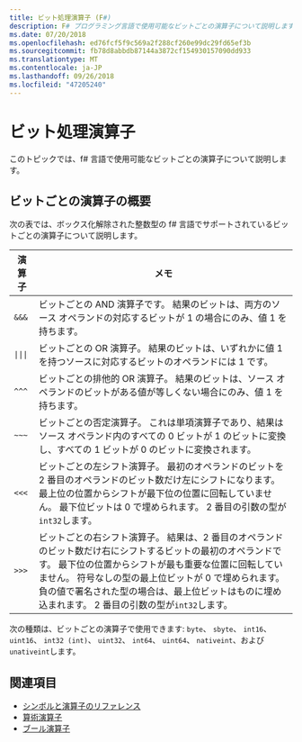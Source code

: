 ```yaml
---
title: ビット処理演算子 (F#)
description: F# プログラミング言語で使用可能なビットごとの演算子について説明します。
ms.date: 07/20/2018
ms.openlocfilehash: ed76fcf5f9c569a2f288cf260e99dc29fd65ef3b
ms.sourcegitcommit: fb78d8abbdb87144a3872cf154930157090dd933
ms.translationtype: MT
ms.contentlocale: ja-JP
ms.lasthandoff: 09/26/2018
ms.locfileid: "47205240"
---
```

# <a name="bitwise-operators"></a>ビット処理演算子

このトピックでは、f# 言語で使用可能なビットごとの演算子について説明します。

## <a name="summary-of-bitwise-operators"></a>ビットごとの演算子の概要

次の表では、ボックス化解除された整数型の f# 言語でサポートされているビットごとの演算子について説明します。

|演算子|メモ|
|--------|-----|
|`&&&`|ビットごとの AND 演算子です。 結果のビットは、両方のソース オペランドの対応するビットが 1 の場合にのみ、値 1 を持ちます。|
|<code>&#124;&#124;&#124;</code>|ビットごとの OR 演算子。 結果のビットは、いずれかに値 1 を持つソースに対応するビットのオペランドには 1 です。|
|`^^^`|ビットごとの排他的 OR 演算子。 結果のビットは、ソース オペランドのビットがある値が等しくない場合にのみ、値 1 を持ちます。|
|`~~~`|ビットごとの否定演算子。 これは単項演算子であり、結果はソース オペランド内のすべての 0 ビットが 1 のビットに変換し、すべての 1 ビットが 0 のビットに変換されます。|
|`<<<`|ビットごとの左シフト演算子。 最初のオペランドのビットを 2 番目のオペランドのビット数だけ左にシフトになります。 最上位の位置からシフトが最下位の位置に回転していません。 最下位ビットは 0 で埋められます。 2 番目の引数の型が`int32`します。|
|`>>>`|ビットごとの右シフト演算子。 結果は、2 番目のオペランドのビット数だけ右にシフトするビットの最初のオペランドです。 最下位の位置からシフトが最も重要な位置に回転していません。 符号なしの型の最上位ビットが 0 で埋められます。 負の値で署名された型の場合は、最上位ビットはものに埋め込まれます。 2 番目の引数の型が`int32`します。|

次の種類は、ビットごとの演算子で使用できます: `byte`、 `sbyte`、 `int16`、 `uint16`、 `int32 (int)`、 `uint32`、 `int64`、 `uint64`、 `nativeint`、および`unativeint`します。

## <a name="see-also"></a>関連項目

- [シンボルと演算子のリファレンス](index.md)
- [算術演算子](arithmetic-operators.md)
- [ブール演算子](boolean-operators.md)
